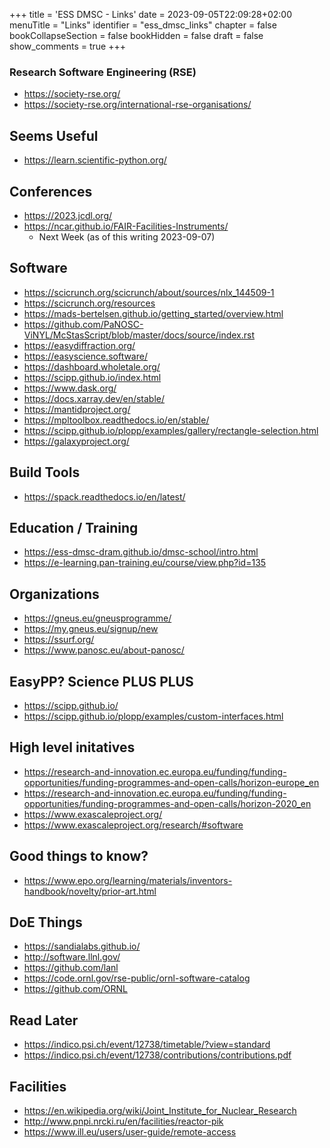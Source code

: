 +++
title = 'ESS DMSC - Links'
date = 2023-09-05T22:09:28+02:00
menuTitle = "Links"
identifier = "ess_dmsc_links"
chapter = false
bookCollapseSection = false
bookHidden = false
draft = false
show_comments = true
+++

### Research Software Engineering (RSE)
- https://society-rse.org/
- https://society-rse.org/international-rse-organisations/

## Seems Useful
- https://learn.scientific-python.org/

## Conferences
- https://2023.jcdl.org/
- https://ncar.github.io/FAIR-Facilities-Instruments/
  - Next Week (as of this writing 2023-09-07)

## Software
- https://scicrunch.org/scicrunch/about/sources/nlx_144509-1
- https://scicrunch.org/resources
- https://mads-bertelsen.github.io/getting_started/overview.html
- https://github.com/PaNOSC-ViNYL/McStasScript/blob/master/docs/source/index.rst
- https://easydiffraction.org/
- https://easyscience.software/
- https://dashboard.wholetale.org/
- https://scipp.github.io/index.html
- https://www.dask.org/
- https://docs.xarray.dev/en/stable/
- https://mantidproject.org/
- https://mpltoolbox.readthedocs.io/en/stable/
- https://scipp.github.io/plopp/examples/gallery/rectangle-selection.html
- https://galaxyproject.org/

## Build Tools
- https://spack.readthedocs.io/en/latest/

## Education / Training
- https://ess-dmsc-dram.github.io/dmsc-school/intro.html
- https://e-learning.pan-training.eu/course/view.php?id=135

## Organizations
- https://gneus.eu/gneusprogramme/
- https://my.gneus.eu/signup/new
- https://ssurf.org/
- https://www.panosc.eu/about-panosc/

## EasyPP? Science PLUS PLUS
- https://scipp.github.io/
- https://scipp.github.io/plopp/examples/custom-interfaces.html

## High level initatives
- https://research-and-innovation.ec.europa.eu/funding/funding-opportunities/funding-programmes-and-open-calls/horizon-europe_en
- https://research-and-innovation.ec.europa.eu/funding/funding-opportunities/funding-programmes-and-open-calls/horizon-2020_en
- https://www.exascaleproject.org/
- https://www.exascaleproject.org/research/#software

## Good things to know?
- https://www.epo.org/learning/materials/inventors-handbook/novelty/prior-art.html

## DoE Things
- https://sandialabs.github.io/
- http://software.llnl.gov/
- https://github.com/lanl
- https://code.ornl.gov/rse-public/ornl-software-catalog
- https://github.com/ORNL

## Read Later
- https://indico.psi.ch/event/12738/timetable/?view=standard
- https://indico.psi.ch/event/12738/contributions/contributions.pdf

## Facilities
- https://en.wikipedia.org/wiki/Joint_Institute_for_Nuclear_Research
- http://www.pnpi.nrcki.ru/en/facilities/reactor-pik
- https://www.ill.eu/users/user-guide/remote-access